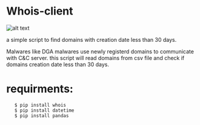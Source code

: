 # Whois-client


![alt text](https://github.com/bleedx-93/whois-client/blob/Threat.jpg?raw=true)

a simple script to find domains with creation date less than 30 days.

Malwares like DGA malwares use newly registerd domains to communicate with C&C server.
this script will read domains from csv file and check if domains creation date less than 30 days.

# requirments:
       $ pip install whois
       $ pip install datetime
       $ pip install pandas


